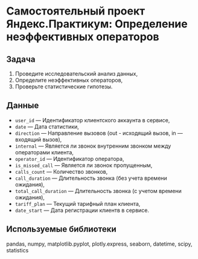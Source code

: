 # Самостоятельный проект Яндекс.Практикум: Определение неэффективных операторов

## Задача

1. Проведите исследовательский анализ данных,
2. Определите неэффективных операторов,
3. Проверьте статистические гипотезы.

## Данные

- `user_id` — Идентификатор клиентского аккаунта в сервисе,
- `date` — Дата статистики,
- `direction` — Направление вызовов (out - исходящий вызов, in — входящий вызов),
- `internal` — Является ли звонок внутренним звонком между операторами клиента,
- `operator_id` — Идентификатор оператора,
- `is_missed_call` — Является ли звонок пропущенным,
- `calls_count` — Количество звонков,
- `call_duration` — Длительность звонка (без учета времени ожидания),
- `total_call_duration` — Длительность звонка (с учетом времени ожидания),
- `tariff_plan` — Текущий тарифный план клиента,
- `date_start` — Дата регистрации клиентв в сервисе.

## Используемые библиотеки
pandas, numpy, matplotlib.pyplot, plotly.express, seaborn, datetime, scipy, statistics
